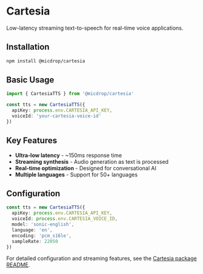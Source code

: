 # Cartesia

Low-latency streaming text-to-speech for real-time voice applications.

## Installation

```bash
npm install @micdrop/cartesia
```

## Basic Usage

```typescript
import { CartesiaTTS } from '@micdrop/cartesia'

const tts = new CartesiaTTS({
  apiKey: process.env.CARTESIA_API_KEY,
  voiceId: 'your-cartesia-voice-id'
})
```

## Key Features

- **Ultra-low latency** - ~150ms response time
- **Streaming synthesis** - Audio generation as text is processed  
- **Real-time optimization** - Designed for conversational AI
- **Multiple languages** - Support for 50+ languages

## Configuration

```typescript
const tts = new CartesiaTTS({
  apiKey: process.env.CARTESIA_API_KEY,
  voiceId: process.env.CARTESIA_VOICE_ID,
  model: 'sonic-english',
  language: 'en',
  encoding: 'pcm_s16le',
  sampleRate: 22050
})
```

For detailed configuration and streaming features, see the [Cartesia package README](../../../packages/cartesia/README.md).